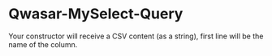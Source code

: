 # Qwasar-MySelect-Query
Your constructor will receive a CSV content (as a string), first line will be the name of the column.
